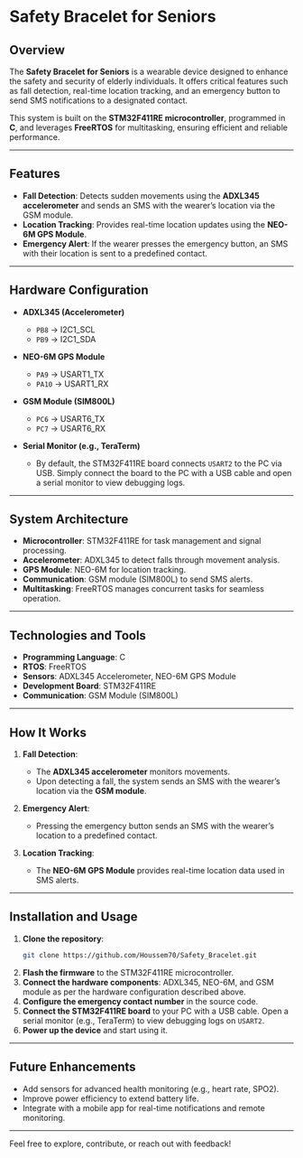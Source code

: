 # Safety Bracelet for Seniors  

## Overview  
The **Safety Bracelet for Seniors** is a wearable device designed to enhance the safety and security of elderly individuals. It offers critical features such as fall detection, real-time location tracking, and an emergency button to send SMS notifications to a designated contact.  

This system is built on the **STM32F411RE microcontroller**, programmed in **C**, and leverages **FreeRTOS** for multitasking, ensuring efficient and reliable performance.  

---

## Features  
- **Fall Detection**: Detects sudden movements using the **ADXL345 accelerometer** and sends an SMS with the wearer’s location via the GSM module.  
- **Location Tracking**: Provides real-time location updates using the **NEO-6M GPS Module**.  
- **Emergency Alert**: If the wearer presses the emergency button, an SMS with their location is sent to a predefined contact.  

---

## Hardware Configuration  
- **ADXL345 (Accelerometer)**  
  - `PB8` → I2C1_SCL  
  - `PB9` → I2C1_SDA  

- **NEO-6M GPS Module**  
  - `PA9` → USART1_TX  
  - `PA10` → USART1_RX  

- **GSM Module (SIM800L)**  
  - `PC6` → USART6_TX  
  - `PC7` → USART6_RX  

- **Serial Monitor (e.g., TeraTerm)**  
  - By default, the STM32F411RE board connects `USART2` to the PC via USB. Simply connect the board to the PC with a USB cable and open a serial monitor to view debugging logs.  

---

## System Architecture  
- **Microcontroller**: STM32F411RE for task management and signal processing.  
- **Accelerometer**: ADXL345 to detect falls through movement analysis.  
- **GPS Module**: NEO-6M for location tracking.  
- **Communication**: GSM module (SIM800L) to send SMS alerts.  
- **Multitasking**: FreeRTOS manages concurrent tasks for seamless operation.  

---

## Technologies and Tools  
- **Programming Language**: C  
- **RTOS**: FreeRTOS  
- **Sensors**: ADXL345 Accelerometer, NEO-6M GPS Module  
- **Development Board**: STM32F411RE  
- **Communication**: GSM Module (SIM800L)  

---

## How It Works  
1. **Fall Detection**:  
   - The **ADXL345 accelerometer** monitors movements.  
   - Upon detecting a fall, the system sends an SMS with the wearer’s location via the **GSM module**.  

2. **Emergency Alert**:  
   - Pressing the emergency button sends an SMS with the wearer’s location to a predefined contact.  

3. **Location Tracking**:  
   - The **NEO-6M GPS Module** provides real-time location data used in SMS alerts.  

---

## Installation and Usage  
1. **Clone the repository**:  
   ```bash
   git clone https://github.com/Houssem70/Safety_Bracelet.git
2. **Flash the firmware** to the STM32F411RE microcontroller.  
3. **Connect the hardware components**: ADXL345, NEO-6M, and GSM module as per the hardware configuration described above.  
4. **Configure the emergency contact number** in the source code.  
5. **Connect the STM32F411RE board** to your PC with a USB cable. Open a serial monitor (e.g., TeraTerm) to view debugging logs on `USART2`.  
6. **Power up the device** and start using it.  

---

## Future Enhancements  
- Add sensors for advanced health monitoring (e.g., heart rate, SPO2).  
- Improve power efficiency to extend battery life.  
- Integrate with a mobile app for real-time notifications and remote monitoring.

---

Feel free to explore, contribute, or reach out with feedback!
